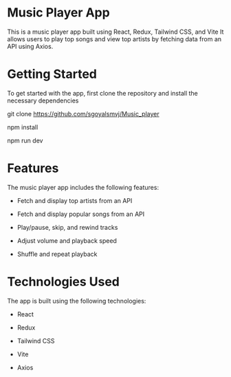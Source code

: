 # Music Player App

This is a music player app built using React, Redux, Tailwind CSS, and Vite
It allows users to play top songs and view top artists by fetching data from an API using Axios.

# Getting Started
To get started with the app, first clone the repository and install the necessary dependencies

  git clone https://github.com/sgoyalsmvj/Music_player

  npm install

  npm run dev

# Features
The music player app includes the following features:

- Fetch and display top artists from an API

- Fetch and display popular songs from an API

- Play/pause, skip, and rewind tracks

- Adjust volume and playback speed

- Shuffle and repeat playback

# Technologies Used
The app is built using the following technologies:

- React

- Redux

- Tailwind CSS

- Vite

- Axios
